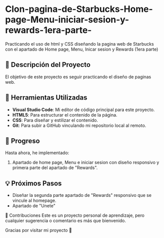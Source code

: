 # Clon-pagina-de-Starbucks-Home-page-Menu-iniciar-sesion-y-rewards-1era-parte-
Practicando el uso de html y CSS diseñando la pagina web de Starbucks con el apartado de Home page, Menu, Inicar sesion y Rewards (1era parte)


## 📝 Descripción del Proyecto  

El objetivo de este proyecto es seguir practicando el diseño de paginas web.

## 🔧 Herramientas Utilizadas  
- **Visual Studio Code**: Mi editor de código principal para este proyecto.  
- **HTML5**: Para estructurar el contenido de la página.  
- **CSS**: Para diseñar y estilizar el contenido.  
- **Git**: Para subir a GitHub vinculando mi repositorio local al remoto.

## 🚀 Progreso  
Hasta ahora, he implementado:  
1. Apartado de home page, Menu e iniciar sesion con diseño responsivo y primera parte del apartado de "Rewards".

## 💡 Próximos Pasos  
- Diseñar la segunda parte apartado de "Rewards" responsivo que se vincule al homepage.  
- Apartado de "Unete"

🤝 Contribuciones
Este es un proyecto personal de aprendizaje, pero cualquier sugerencia o comentario es más que bienvenido.

Gracias por visitar mi proyecto 💚
